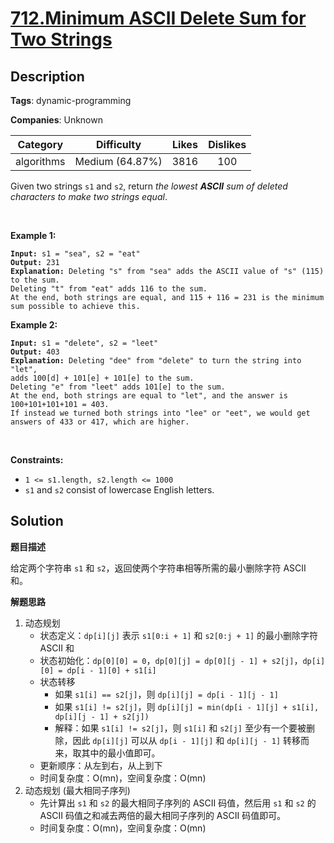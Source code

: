 # [712.Minimum ASCII Delete Sum for Two Strings](https://leetcode.com/problems/minimum-ascii-delete-sum-for-two-strings/description/)

## Description

**Tags**: dynamic-programming

**Companies**: Unknown

|  Category  |   Difficulty    | Likes | Dislikes |
| :--------: | :-------------: | :---: | :------: |
| algorithms | Medium (64.87%) | 3816  |   100    |

<p>Given two strings <code>s1</code> and&nbsp;<code>s2</code>, return <em>the lowest <strong>ASCII</strong> sum of deleted characters to make two strings equal</em>.</p>
<p>&nbsp;</p>
<p><strong class="example">Example 1:</strong></p>
<pre><code><strong>Input:</strong> s1 = &quot;sea&quot;, s2 = &quot;eat&quot;
<strong>Output:</strong> 231
<strong>Explanation:</strong> Deleting &quot;s&quot; from &quot;sea&quot; adds the ASCII value of &quot;s&quot; (115) to the sum.
Deleting &quot;t&quot; from &quot;eat&quot; adds 116 to the sum.
At the end, both strings are equal, and 115 + 116 = 231 is the minimum sum possible to achieve this.</code></pre>
<p><strong class="example">Example 2:</strong></p>
<pre><code><strong>Input:</strong> s1 = &quot;delete&quot;, s2 = &quot;leet&quot;
<strong>Output:</strong> 403
<strong>Explanation:</strong> Deleting &quot;dee&quot; from &quot;delete&quot; to turn the string into &quot;let&quot;,
adds 100[d] + 101[e] + 101[e] to the sum.
Deleting &quot;e&quot; from &quot;leet&quot; adds 101[e] to the sum.
At the end, both strings are equal to &quot;let&quot;, and the answer is 100+101+101+101 = 403.
If instead we turned both strings into &quot;lee&quot; or &quot;eet&quot;, we would get answers of 433 or 417, which are higher.</code></pre>
<p>&nbsp;</p>
<p><strong>Constraints:</strong></p>
<ul>
  <li><code>1 &lt;= s1.length, s2.length &lt;= 1000</code></li>
  <li><code>s1</code> and <code>s2</code> consist of lowercase English letters.</li>
</ul>

## Solution

**题目描述**

给定两个字符串 `s1` 和 `s2`，返回使两个字符串相等所需的最小删除字符 ASCII 和。

**解题思路**

1. 动态规划
   - 状态定义：`dp[i][j]` 表示 `s1[0:i + 1]` 和 `s2[0:j + 1]` 的最小删除字符 ASCII 和
   - 状态初始化：`dp[0][0] = 0`，`dp[0][j] = dp[0][j - 1] + s2[j]`，`dp[i][0] = dp[i - 1][0] + s1[i]`
   - 状态转移
     - 如果 `s1[i] == s2[j]`，则 `dp[i][j] = dp[i - 1][j - 1]`
     - 如果 `s1[i] != s2[j]`，则 `dp[i][j] = min(dp[i - 1][j] + s1[i], dp[i][j - 1] + s2[j])`
     - 解释：如果 `s1[i] != s2[j]`，则 `s1[i]` 和 `s2[j]` 至少有一个要被删除，因此 `dp[i][j]` 可以从 `dp[i - 1][j]` 和 `dp[i][j - 1]` 转移而来，取其中的最小值即可。
   - 更新顺序：从左到右，从上到下
   - 时间复杂度：O(mn)，空间复杂度：O(mn)
2. 动态规划 (最大相同子序列)
   - 先计算出 `s1` 和 `s2` 的最大相同子序列的 ASCII 码值，然后用 `s1` 和 `s2` 的 ASCII 码值之和减去两倍的最大相同子序列的 ASCII 码值即可。
   - 时间复杂度：O(mn)，空间复杂度：O(mn)
